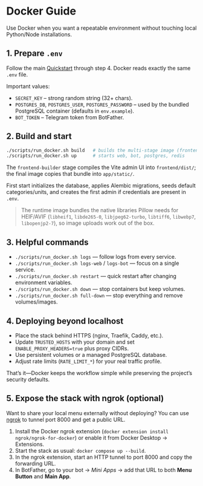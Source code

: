 # Docker Guide

Use Docker when you want a repeatable environment without touching local Python/Node installations.

## 1. Prepare `.env`

Follow the main [Quickstart](QUICKSTART.md) through step 4. Docker reads exactly the same `.env` file.

Important values:

- `SECRET_KEY` – strong random string (32+ chars).
- `POSTGRES_DB`, `POSTGRES_USER`, `POSTGRES_PASSWORD` – used by the bundled PostgreSQL container (defaults in `env.example`).
- `BOT_TOKEN` – Telegram token from BotFather.

## 2. Build and start

```bash
./scripts/run_docker.sh build   # builds the multi-stage image (frontend + backend)
./scripts/run_docker.sh up      # starts web, bot, postgres, redis
```

The `frontend-builder` stage compiles the Vite admin UI into `frontend/dist/`; the final image copies that bundle into `app/static/`.

First start initializes the database, applies Alembic migrations, seeds default categories/units, and creates the first admin if credentials are present in `.env`.

> The runtime image bundles the native libraries Pillow needs for HEIF/AVIF (`libheif1`, `libde265-0`, `libjpeg62-turbo`, `libtiff6`, `libwebp7`, `libopenjp2-7`), so image uploads work out of the box.

## 3. Helpful commands

- `./scripts/run_docker.sh logs` — follow logs from every service.
- `./scripts/run_docker.sh logs-web` / `logs-bot` — focus on a single service.
- `./scripts/run_docker.sh restart` — quick restart after changing environment variables.
- `./scripts/run_docker.sh down` — stop containers but keep volumes.
- `./scripts/run_docker.sh full-down` — stop everything and remove volumes/images.

## 4. Deploying beyond localhost

- Place the stack behind HTTPS (nginx, Traefik, Caddy, etc.).
- Update `TRUSTED_HOSTS` with your domain and set `ENABLE_PROXY_HEADERS=true` plus proxy CIDRs.
- Use persistent volumes or a managed PostgreSQL database.
- Adjust rate limits (`RATE_LIMIT_*`) for your real traffic profile.

That’s it—Docker keeps the workflow simple while preserving the project’s security defaults.

## 5. Expose the stack with ngrok (optional)

Want to share your local menu externally without deploying? You can use [ngrok](https://ngrok.com/) to tunnel port 8000 and get a public URL.

1. Install the Docker ngrok extension (`docker extension install ngrok/ngrok-for-docker`) or enable it from Docker Desktop → Extensions.
2. Start the stack as usual: `docker compose up --build`.
3. In the ngrok extension, start an HTTP tunnel to port 8000 and copy the forwarding URL.
4. In BotFather, go to your bot → *Mini Apps* → add that URL to both **Menu Button** and **Main App**.
